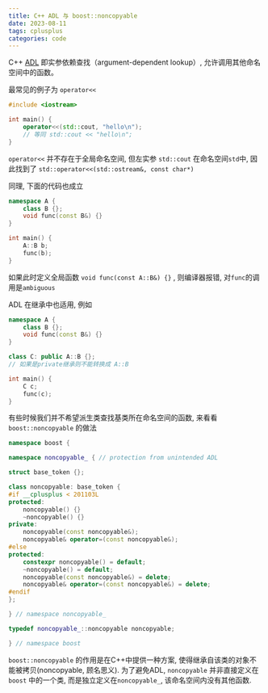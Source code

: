 ```yaml
---
title: C++ ADL 与 boost::noncopyable
date: 2023-08-11
tags: cplusplus
categories: code
---
```


C++ [ADL](https://zh.cppreference.com/w/cpp/language/adl) 即实参依赖查找（argument-dependent lookup）, 允许调用其他命名空间中的函数。

最常见的例子为 `operator<<`

```cpp
#include <iostream>

int main() {
    operator<<(std::cout, "hello\n");
    // 等同 std::cout << "hello\n";
}
```

`operator<<` 并不存在于全局命名空间, 但左实参 `std::cout` 在命名空间`std`中, 因此找到了
`std::operator<<(std::ostream&, const char*)`

同理, 下面的代码也成立

```cpp
namespace A {
    class B {};
    void func(const B&) {}
}

int main() {
    A::B b;
    func(b);
}
```

如果此时定义全局函数 `void func(const A::B&) {}` , 则编译器报错, 对`func`的调用是`ambiguous`

ADL 在继承中也适用, 例如

```cpp
namespace A {
    class B {};
    void func(const B&) {}
}

class C: public A::B {};
// 如果是private继承则不能转换成 A::B

int main() {
    C c;
    func(c);
}
```

有些时候我们并不希望派生类查找基类所在命名空间的函数, 来看看 `boost::noncopyable` 的做法

```cpp
namespace boost {

namespace noncopyable_ { // protection from unintended ADL

struct base_token {};

class noncopyable: base_token {
#if __cplusplus < 201103L
protected:
    noncopyable() {}
    ~noncopyable() {}
private:
    noncopyable(const noncopyable&);
    noncopyable& operator=(const noncopyable&);
#else
protected:
    constexpr noncopyable() = default;
    ~noncopyable() = default;
    noncopyable(const noncopyable&) = delete;
    noncopyable& operator=(const noncopyable&) = delete;
#endif
};

} // namespace noncopyable_

typedef noncopyable_::noncopyable noncopyable;

} // namespace boost
```

`boost::noncopyable` 的作用是在C++中提供一种方案, 使得继承自该类的对象不能被拷贝(noncopyable, 顾名思义).
为了避免ADL, `noncopyable` 并非直接定义在 `boost` 中的一个类, 而是独立定义在`noncopyable_`, 该命名空间内没有其他函数.

